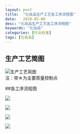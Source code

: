 ```yaml
---
layout: post
title:  "化妆品生产工艺各工序流程图"
date:   2020-05-08
desc: "化妆品生产工艺各工序流程图"
keywords: "化妆品"
categories: [行业标准]
tags: [化妆品]
---
```


## 生产工艺简图

![](/static/img/2020/05/0801.jpg "生产工艺简图")  
注：带☆为主要质量控制点

##各工序流程图

![](/static/img/2020/05/0802.jpg)

![](/static/img/2020/05/0803.jpg)

![](/static/img/2020/05/0804.jpg)

![](/static/img/2020/05/0805.jpg)
